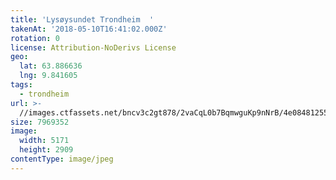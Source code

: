 ```yaml
---
title: 'Lysøysundet Trondheim  '
takenAt: '2018-05-10T16:41:02.000Z'
rotation: 0
license: Attribution-NoDerivs License
geo:
  lat: 63.886636
  lng: 9.841605
tags:
  - trondheim
url: >-
  //images.ctfassets.net/bncv3c2gt878/2vaCqL0b7BqmwguKp9nNrB/4e08481255ba15576eb1164cda9a9e66/lysysundet-trondheim_41316998014_o
size: 7969352
image:
  width: 5171
  height: 2909
contentType: image/jpeg
---
```


